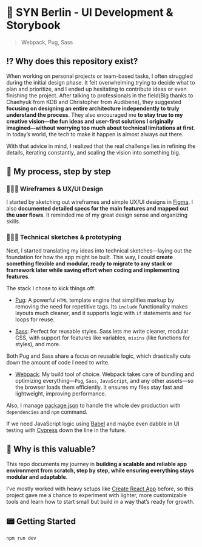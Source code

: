 # 📱 SYN Berlin - UI Development & Storybook

> Webpack, Pug, Sass

## ⁉️ Why does this repository exist?

When working on personal projects or team-based tasks, I often struggled during the initial design phase. It felt overwhelming trying to decide what to plan and prioritize, and I ended up hesitating to contribute ideas or even finishing the project.
After talking to professionals in the field(Big thanks to Chaehyuk from KDB and Christopher from Audibene), they suggested **focusing on designing an entire architecture independently to truly understand the process**. They also encouraged me **to stay true to my creative vision—the fun ideas and user-first solutions I originally imagined—without worrying too much about technical limitations at first**. In today’s world, the tech to make it happen is almost always out there.

With that advice in mind, I realized that the real challenge lies in refining the details, iterating constantly, and scaling the vision into something big.

## 🐾 My process, step by step

### 👩🏻‍🎨 Wireframes & UX/UI Design

I started by sketching out wireframes and simple UX/UI designs in [Figma](https://www.figma.com/design/2aoTcv2IMA7OX7QngW6W4y/syn?node-id=0-1&t=KeNwxIk9TSPrs5im-1). I also **documented detailed specs for the main features and mapped out the user flows**.
It reminded me of my great design sense and organizing skills.

### 👩🏻‍💻 Technical sketches & prototyping

Next, I started translating my ideas into technical sketches—laying out the foundation for how the app might be built. This way, I could **create something flexible and modular, ready to migrate to any stack or framework later while saving effort when coding and implementing features**.

The stack I chose to kick things off:

- [Pug](https://pugjs.org/api/getting-started.html): A powerful `HTML` template engine that simplifies markup by removing the need for repetitive tags. Its `include` functionality makes layouts much cleaner, and it supports logic with `if` statements and `for` loops for reuse.

- [Sass](https://sass-lang.com/): Perfect for reusable styles. Sass lets me write cleaner, modular CSS, with support for features like variables, `mixins` (like functions for styles), and more.

Both Pug and Sass share a focus on reusable logic, which drastically cuts down the amount of code I need to write.

- [Webpack](https://webpack.js.org/): My build tool of choice. Webpack takes care of bundling and optimizing everything—`Pug`, `Sass`, `JavaScript`, and any other assets—so the browser loads them efficiently. It ensures my files stay fast and lightweight, improving performance.

Also, I manage [package.json](https://docs.npmjs.com/cli/v10/configuring-npm/package-json) to handle the whole dev production with `dependencies` and `npm` command.

If we need JavaScript logic using [Babel](https://babeljs.io/) and maybe even dabble in UI testing with [Cypress](https://www.cypress.io/) down the line in the future.

## 💎 Why is this valuable?

This repo documents my journey in **building a scalable and reliable app environment from scratch, step by step, while ensuring everything stays modular and adaptable**.

I’ve mostly worked with heavy setups like [Create React App](https://create-react-app.dev/) before, so this project gave me a chance to experiment with lighter, more customizable tools and learn how to start small but build in a way that’s ready for growth.

## 📟 Getting Started

```
npm run dev
```
